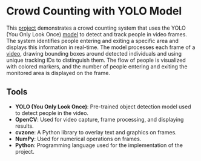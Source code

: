 # **Crowd Counting with YOLO Model**

This [project](https://github.com/nasim-raj-laskar/pyth-30/blob/main/Python%2030/Crowd-Counting/main.py) demonstrates a crowd counting system that uses the YOLO (You Only Look Once) [model](https://github.com/nasim-raj-laskar/pyth-30/blob/main/Python%2030/Crowd-Counting/yolo11s.pt) to detect and track people in video frames. The system identifies people entering and exiting a specific area and displays this information in real-time. The model processes each frame of a [video](https://github.com/nasim-raj-laskar/pyth-30/blob/main/Python%2030/Crowd-Counting/people1.avi), drawing bounding boxes around detected individuals and using unique tracking IDs to distinguish them. The flow of people is visualized with colored markers, and the number of people entering and exiting the monitored area is displayed on the frame.

## **Tools**
- **YOLO (You Only Look Once)**: Pre-trained object detection model used to detect people in the video.
- **OpenCV**: Used for video capture, frame processing, and displaying results.
- **cvzone**: A Python library to overlay text and graphics on frames.
- **NumPy**: Used for numerical operations on frames.
- **Python**: Programming language used for the implementation of the project.
